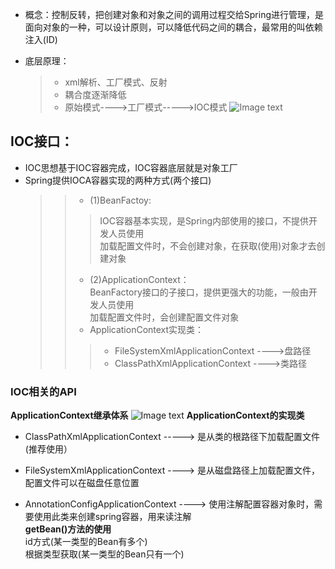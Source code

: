 - 概念：控制反转，把创建对象和对象之间的调用过程交给Spring进行管理，是面向对象的一种，可以设计原则，可以降低代码之间的耦合，最常用的叫依赖注入(ID)

- 底层原理：
     >- xml解析、工厂模式、反射<br /> 
     >- 耦合度逐渐降低<br />
     >- 原始模式---->工厂模式----->IOC模式
![Image text](https://gitee.com/songhe1122/java-framework/raw/master/%E5%9B%BE%E7%89%87/1655805598765-6012cb90-244b-4199-ad0d-fbde6be57123.png)
## IOC接口：<br />
- IOC思想基于IOC容器完成，IOC容器底层就是对象工厂<br /> 
- Spring提供IOCA容器实现的两种方式(两个接口)<br /> 
   >>- (1)BeanFactoy:<br />
     >>>IOC容器基本实现，是Spring内部使用的接口，不提供开发人员使用<br /> 
        加载配置文件时，不会创建对象，在获取(使用)对象才去创建对象<br />     
   >>- (2)ApplicationContext：<br/>
        BeanFactory接口的子接口，提供更强大的功能，一般由开发人员使用<br /> 
        加载配置文件时，会创建配置文件对象<br />
   >>- ApplicationContext实现类：<br />
   >>>- FileSystemXmlApplicationContext ---->盘路径<br /> 
   >>>- ClassPathXmlApplicationContext  ---->类路径

### IOC相关的API
**ApplicationContext继承体系**
![Image text](https://gitee.com/songhe1122/java-framework/raw/master/%E5%9B%BE%E7%89%87/1655348011387-a37229e4-9a26-4a6b-bd3b-90789738b063.png)
**ApplicationContext的实现类**
 - ClassPathXmlApplicationContext   -----> 是从类的根路径下加载配置文件(推荐使用）<br />
 - FileSystemXmlApplicationContext   ---->  是从磁盘路径上加载配置文件，配置文件可以在磁盘任意位置<br />
 
 - AnnotationConfigApplicationContext  ---->  使用注解配置容器对象时，需要使用此类来创建spring容器，用来读注解<br />
**getBean()方法的使用<br />**
  id方式(某一类型的Bean有多个)<br />
  根据类型获取(某一类型的Bean只有一个)<br />